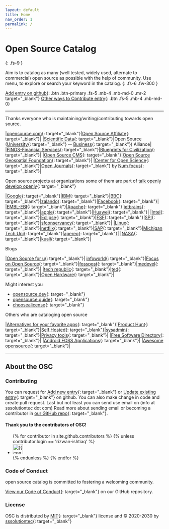 ```yaml
---
layout: default
title: Home
nav_order: 1
permalink: /
---
```


# Open Source Catalog
{: .fs-9 }

Aim is to catalog as many (well tested, widely used, alternate to commercial) open source as possible with the help of community. Use menu, to explore or search your keyword in the catalog.
{: .fs-6 .fw-300 }

[Add entry on github](https://github.com/sssolutiontec/open-source-catalog/issues/new?assignees=&labels=&template=aNewEntry.md&title=Add+new+entry){: .btn .btn-primary .fs-5 .mb-4 .mb-md-0 .mr-2 target="_blank"} 
[Other ways to Contribute entry](#contributing){: .btn .fs-5 .mb-4 .mb-md-0}

---

Thanks everyone who is maintaining/writing/contributing towards open source.

|[opensource.com](https://opensource.com/){: target="_blank"}|[Open Source Affiliate](https://opensource.org/affiliates){: target="_blank"}|
|[Scientific Data](https://fairsharing.org){: target="_blank"}|Open Source ([University](https://open-source-alliance.erasmuswithoutpaper.eu/){: target="_blank"} -- [Business](https://osb-alliance.de/){: target="_blank"}) Alliance|
|[FINOS-Financial Services](https://www.finos.org/){: target="_blank"}|[Blueprints for Civilization](https://www.opensourceecology.org/){: target="_blank"}|
|[Open Source CMS](https://www.opensourcecms.com/){: target="_blank"}|[Open Source Geospatial Foundation](https://www.osgeo.org/choose-a-project/){: target="_blank"}|
|[Center for Open Science](https://www.cos.io/){: target="_blank"}|[Open Journals](http://www.theoj.org/){: target="_blank"} by [Num focus](https://numfocus.org/sponsored-projects){: target="_blank"}|

Open source projects at organizations some of them are part of [talk openly develop openly](https://todogroup.org/members/){: target="_blank"}

|[Google](https://opensource.google/projects/explore/featured){: target="_blank"}|[IBM](https://www.ibm.com/opensource/){: target="_blank"}|[BBC](https://www.bbc.co.uk/opensource/){: target="_blank"}|[zalando](https://opensource.zalando.com/){: target="_blank"}|[Facebook](https://opensource.facebook.com/){: target="_blank"}|
|[EMBL-EBI](https://www.ebi.ac.uk/services){: target="_blank"}|[Apache](https://apache.org/index.html#projects-list){: target="_blank"}|[jetbrains](https://www.jetbrains.com/opensource/){: target="_blank"}|[apple](https://opensource.apple.com/){: target="_blank"}|[Huawei](https://consumer.huawei.com/en/opensource/){: target="_blank"}|
|[Intel](https://01.org/){: target="_blank"}|[Eclipse](https://projects.eclipse.org/){: target="_blank"}|[FSF](https://www.fsf.org/resources/){: target="_blank"}|[SPI](https://www.spi-inc.org/projects/){: target="_blank"}|[sfconservancy](https://sfconservancy.org/projects/current/){: target="_blank"}|
|[Linux](https://www.linuxfoundation.org/projects/){: target="_blank"}|[netflix](https://netflix.github.io/){: target="_blank"}|[SAP](https://developers.sap.com/open-source.html){: target="_blank"}|[Michigan Tech Uni](https://opensource.mtu.edu/){: target="_blank"}|[apereo](https://www.apereo.org/content/projects-communities){: target="_blank"}|
|[NASA](https://code.nasa.gov/){: target="_blank"}|[kuali](https://kuali.org/about/#projects){: target="_blank"}|

Blogs

|[Open Source for u](https://opensourceforu.com/){: target="_blank"}| [infoworld](https://www.infoworld.com/uk/category/open-source-tools/){: target="_blank"}|[Focus on Open Source](https://itsfoss.com/){: target="_blank"}|[fosspost](https://fosspost.org/){: target="_blank"}|[medevel](https://medevel.com/tag/open-source/){: target="_blank"}|
|[tech republic](https://www.techrepublic.com/topic/open-source/){: target="_blank"}|[ted](https://www.ted.com/topics/open-source){: target="_blank"}|[Open Hardware](https://www.openhardware.io/){: target="_blank"}|

Might interest you

- [opensource.dev](https://opensource.dev/){: target="_blank"}
- [opensource.guide](https://opensource.guide/){: target="_blank"}
- [choosealicense](https://choosealicense.com/){: target="_blank"}

Others who are cataloging open source

|[Alternatives for your favorite apps](https://opensource.builders/){: target="_blank"}|[Product Hunt](https://www.producthunt.com/topics/open-source){: target="_blank"}|[Self Hosted](https://github.com/awesome-selfhosted/awesome-selfhosted){: target="_blank"}|[sysadmin](https://github.com/n1trux/awesome-sysadmin){: target="_blank"}|[Privacy tools](https://www.privacytools.io/software/){: target="_blank"}|
|[Free Software Directory](https://directory.fsf.org/wiki/Category/All){: target="_blank"}|
|[Android FOSS Applications](https://f-droid.org/en/packages/){: target="_blank"}|
|[Awesome opensource](https://awesomeopensource.com/){: target="_blank"}|

---

## About the OSC

### Contributing

You can request for [Add new entry](https://github.com/sssolutiontec/open-source-catalog/issues/new?assignees=&labels=&template=aNewEntry.md&title=Add+new+entry){: target="_blank"} 
or [Update existing entry](https://github.com/sssolutiontec/open-source-catalog/issues/new?assignees=&labels=&template=aUpdateEntry.md&title=Update+existing+entry){: target="_blank"} on github.
You can also make change in code and create pull request. Last but not least you can send use email on (info at sssolutiontec dot com)
Read more about sending email or becoming a contributor in [our GitHub repo](https://github.com/sssolutiontec/open-source-catalog#contributing){: target="_blank"}.

#### Thank you to the contributors of OSC!

<ul class="list-style-none">
{% for contributor in site.github.contributors %}
  {% unless contributor.login == 'rizwan-ishtiaq' %}
  <li class="d-inline-block mr-1">
     <a href="{{ contributor.html_url }}" target="_blank"><img src="{{ contributor.avatar_url }}" width="32" height="32" alt="{{ contributor.login }}"/></a>
  </li>
  {% endunless %}
{% endfor %}
</ul>

### Code of Conduct

open source catalog is committed to fostering a welcoming community.

[View our Code of Conduct](https://github.com/sssolutiontec/open-source-catalog/tree/master/CODE_OF_CONDUCT.md){: target="_blank"} on our GitHub repository.

### License

OSC is distributed by [MIT](https://github.com/sssolutiontec/open-source-catalog/tree/master/LICENSE.txt){: target="_blank"} license
and &copy; 2020-2030 by [sssolutiontec](https://sssolutiontec.com/){: target="_blank"}